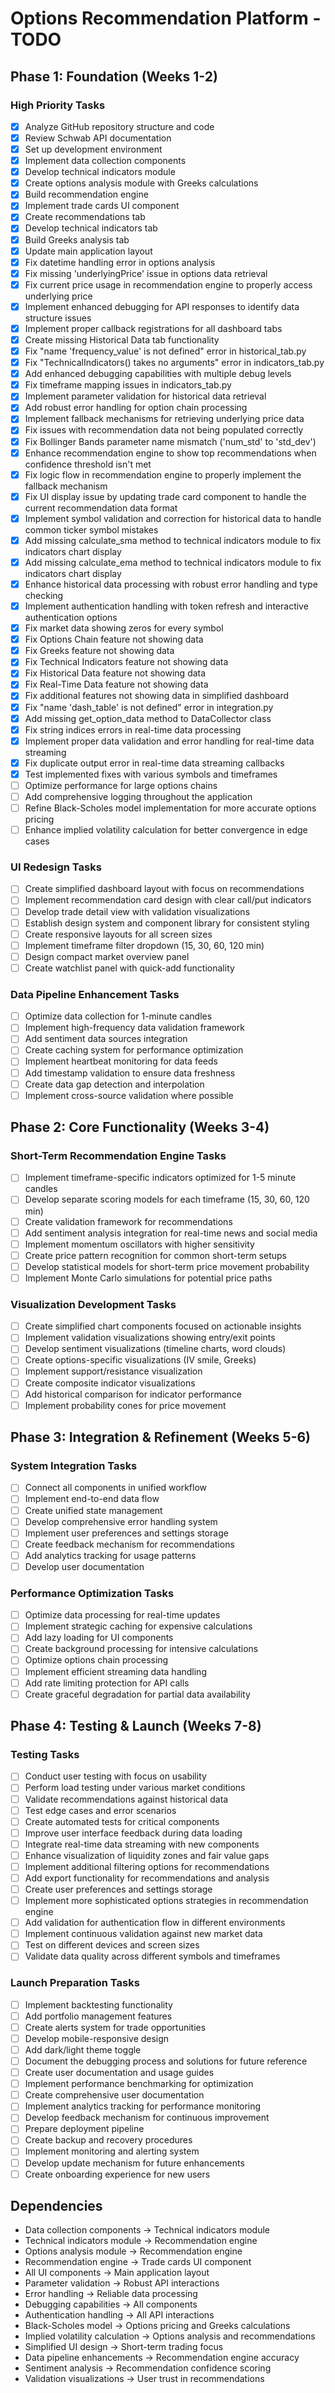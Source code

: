 # Options Recommendation Platform - TODO

## Phase 1: Foundation (Weeks 1-2)

### High Priority Tasks

- [x] Analyze GitHub repository structure and code
- [x] Review Schwab API documentation
- [x] Set up development environment
- [x] Implement data collection components
- [x] Develop technical indicators module
- [x] Create options analysis module with Greeks calculations
- [x] Build recommendation engine
- [x] Implement trade cards UI component
- [x] Create recommendations tab
- [x] Develop technical indicators tab
- [x] Build Greeks analysis tab
- [x] Update main application layout
- [x] Fix datetime handling error in options analysis
- [x] Fix missing 'underlyingPrice' issue in options data retrieval
- [x] Fix current price usage in recommendation engine to properly access underlying price
- [x] Implement enhanced debugging for API responses to identify data structure issues
- [x] Implement proper callback registrations for all dashboard tabs
- [x] Create missing Historical Data tab functionality
- [x] Fix "name 'frequency_value' is not defined" error in historical_tab.py
- [x] Fix "TechnicalIndicators() takes no arguments" error in indicators_tab.py
- [x] Add enhanced debugging capabilities with multiple debug levels
- [x] Fix timeframe mapping issues in indicators_tab.py
- [x] Implement parameter validation for historical data retrieval
- [x] Add robust error handling for option chain processing
- [x] Implement fallback mechanisms for retrieving underlying price data
- [x] Fix issues with recommendation data not being populated correctly
- [x] Fix Bollinger Bands parameter name mismatch ('num_std' to 'std_dev')
- [x] Enhance recommendation engine to show top recommendations when confidence threshold isn't met
- [x] Fix logic flow in recommendation engine to properly implement the fallback mechanism
- [x] Fix UI display issue by updating trade card component to handle the current recommendation data format
- [x] Implement symbol validation and correction for historical data to handle common ticker symbol mistakes
- [x] Add missing calculate_sma method to technical indicators module to fix indicators chart display
- [x] Add missing calculate_ema method to technical indicators module to fix indicators chart display
- [x] Enhance historical data processing with robust error handling and type checking
- [x] Implement authentication handling with token refresh and interactive authentication options
- [x] Fix market data showing zeros for every symbol
- [x] Fix Options Chain feature not showing data
- [x] Fix Greeks feature not showing data
- [x] Fix Technical Indicators feature not showing data
- [x] Fix Historical Data feature not showing data
- [x] Fix Real-Time Data feature not showing data
- [x] Fix additional features not showing data in simplified dashboard
- [x] Fix "name 'dash_table' is not defined" error in integration.py
- [x] Add missing get_option_data method to DataCollector class
- [x] Fix string indices errors in real-time data processing
- [x] Implement proper data validation and error handling for real-time data streaming
- [x] Fix duplicate output error in real-time data streaming callbacks
- [x] Test implemented fixes with various symbols and timeframes
- [ ] Optimize performance for large options chains
- [ ] Add comprehensive logging throughout the application
- [ ] Refine Black-Scholes model implementation for more accurate options pricing
- [ ] Enhance implied volatility calculation for better convergence in edge cases

### UI Redesign Tasks

- [ ] Create simplified dashboard layout with focus on recommendations
- [ ] Implement recommendation card design with clear call/put indicators
- [ ] Develop trade detail view with validation visualizations
- [ ] Establish design system and component library for consistent styling
- [ ] Create responsive layouts for all screen sizes
- [ ] Implement timeframe filter dropdown (15, 30, 60, 120 min)
- [ ] Design compact market overview panel
- [ ] Create watchlist panel with quick-add functionality

### Data Pipeline Enhancement Tasks

- [ ] Optimize data collection for 1-minute candles
- [ ] Implement high-frequency data validation framework
- [ ] Add sentiment data sources integration
- [ ] Create caching system for performance optimization
- [ ] Implement heartbeat monitoring for data feeds
- [ ] Add timestamp validation to ensure data freshness
- [ ] Create data gap detection and interpolation
- [ ] Implement cross-source validation where possible

## Phase 2: Core Functionality (Weeks 3-4)

### Short-Term Recommendation Engine Tasks

- [ ] Implement timeframe-specific indicators optimized for 1-5 minute candles
- [ ] Develop separate scoring models for each timeframe (15, 30, 60, 120 min)
- [ ] Create validation framework for recommendations
- [ ] Add sentiment analysis integration for real-time news and social media
- [ ] Implement momentum oscillators with higher sensitivity
- [ ] Create price pattern recognition for common short-term setups
- [ ] Develop statistical models for short-term price movement probability
- [ ] Implement Monte Carlo simulations for potential price paths

### Visualization Development Tasks

- [ ] Create simplified chart components focused on actionable insights
- [ ] Implement validation visualizations showing entry/exit points
- [ ] Develop sentiment visualizations (timeline charts, word clouds)
- [ ] Create options-specific visualizations (IV smile, Greeks)
- [ ] Implement support/resistance visualization
- [ ] Create composite indicator visualizations
- [ ] Add historical comparison for indicator performance
- [ ] Implement probability cones for price movement

## Phase 3: Integration & Refinement (Weeks 5-6)

### System Integration Tasks

- [ ] Connect all components in unified workflow
- [ ] Implement end-to-end data flow
- [ ] Create unified state management
- [ ] Develop comprehensive error handling system
- [ ] Implement user preferences and settings storage
- [ ] Create feedback mechanism for recommendations
- [ ] Add analytics tracking for usage patterns
- [ ] Develop user documentation

### Performance Optimization Tasks

- [ ] Optimize data processing for real-time updates
- [ ] Implement strategic caching for expensive calculations
- [ ] Add lazy loading for UI components
- [ ] Create background processing for intensive calculations
- [ ] Optimize options chain processing
- [ ] Implement efficient streaming data handling
- [ ] Add rate limiting protection for API calls
- [ ] Create graceful degradation for partial data availability

## Phase 4: Testing & Launch (Weeks 7-8)

### Testing Tasks

- [ ] Conduct user testing with focus on usability
- [ ] Perform load testing under various market conditions
- [ ] Validate recommendations against historical data
- [ ] Test edge cases and error scenarios
- [ ] Create automated tests for critical components
- [ ] Improve user interface feedback during data loading
- [ ] Integrate real-time data streaming with new components
- [ ] Enhance visualization of liquidity zones and fair value gaps
- [ ] Implement additional filtering options for recommendations
- [ ] Add export functionality for recommendations and analysis
- [ ] Create user preferences and settings storage
- [ ] Implement more sophisticated options strategies in recommendation engine
- [ ] Add validation for authentication flow in different environments
- [ ] Implement continuous validation against new market data
- [ ] Test on different devices and screen sizes
- [ ] Validate data quality across different symbols and timeframes

### Launch Preparation Tasks

- [ ] Implement backtesting functionality
- [ ] Add portfolio management features
- [ ] Create alerts system for trade opportunities
- [ ] Develop mobile-responsive design
- [ ] Add dark/light theme toggle
- [ ] Document the debugging process and solutions for future reference
- [ ] Create user documentation and usage guides
- [ ] Implement performance benchmarking for optimization
- [ ] Create comprehensive user documentation
- [ ] Implement analytics tracking for performance monitoring
- [ ] Develop feedback mechanism for continuous improvement
- [ ] Prepare deployment pipeline
- [ ] Create backup and recovery procedures
- [ ] Implement monitoring and alerting system
- [ ] Develop update mechanism for future enhancements
- [ ] Create onboarding experience for new users

## Dependencies

- Data collection components → Technical indicators module
- Technical indicators module → Recommendation engine
- Options analysis module → Recommendation engine
- Recommendation engine → Trade cards UI component
- All UI components → Main application layout
- Parameter validation → Robust API interactions
- Error handling → Reliable data processing
- Debugging capabilities → All components
- Authentication handling → All API interactions
- Black-Scholes model → Options pricing and Greeks calculations
- Implied volatility calculation → Options analysis and recommendations
- Simplified UI design → Short-term trading focus
- Data pipeline enhancements → Recommendation engine accuracy
- Sentiment analysis → Recommendation confidence scoring
- Validation visualizations → User trust in recommendations
